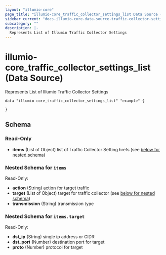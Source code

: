 ```yaml
---
layout: "illumio-core"
page_title: "illumio-core_traffic_collector_settings_list Data Source - terraform-provider-illumio-core"
sidebar_current: "docs-illumio-core-data-source-traffic-collector-settings-list"
subcategory: ""
description: |-
  Represents List of Illumio Traffic Collector Settings
---
```


# illumio-core_traffic_collector_settings_list (Data Source)

Represents List of Illumio Traffic Collector Settings 

```hcl
data "illumio-core_traffic_collector_settings_list" "example" {
  
}
```

## Schema

### Read-Only

- **items** (List of Object) list of Traffic Collector Setting hrefs (see [below for nested schema](#nestedatt--items))

<a id="nestedatt--items"></a>
### Nested Schema for `items`

Read-Only:

- **action** (String) action for target traffic
- **target** (List of Object) target for traffic collector (see [below for nested schema](#nestedobjatt--items--target))
- **transmission** (String) transmission type

<a id="nestedobjatt--items--target"></a>
### Nested Schema for `items.target`

Read-Only:

- **dst_ip** (String) single ip address or CIDR
- **dst_port** (Number) destination port for target
- **proto** (Number) protocol for target


